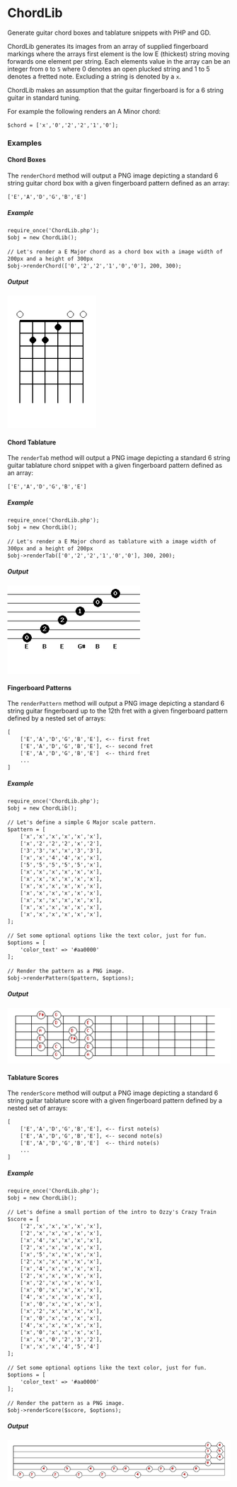 # ChordLib
Generate guitar chord boxes and tablature snippets with PHP and GD.

ChordLib generates its images from an array of supplied fingerboard markings where the arrays first element is the low E (thickest) string moving forwards one element per string. Each elements value in the array can be an integer from `0` to `5` where 0 denotes an open plucked string and 1 to 5 denotes a fretted note. Excluding a string is denoted by a `x`. 

ChordLib makes an assumption that the guitar fingerboard is for a 6 string guitar in standard tuning.

For example the following renders an A Minor chord:

	$chord = ['x','0','2','2','1','0'];



### Examples

#### Chord Boxes

The `renderChord` method will output a PNG image depicting a standard 6 string guitar chord box with a given fingerboard pattern defined as an array:

	['E','A','D','G','B','E']

##### Example

	require_once('ChordLib.php');
	$obj = new ChordLib();

	// Let's render a E Major chord as a chord box with a image width of 200px and a height of 300px
	$obj->renderChord(['0','2','2','1','0','0'], 200, 300);

##### Output

![Chord](https://github.com/dnsimmons/chord-lib/blob/master/examples/chord.png)

#### Chord Tablature

The `renderTab` method will output a PNG image depicting a standard 6 string guitar tablature chord snippet with a given fingerboard pattern defined as an array:


	['E','A','D','G','B','E']

##### Example

	require_once('ChordLib.php');
	$obj = new ChordLib();

	// Let's render a E Major chord as tablature with a image width of 300px and a height of 200px
	$obj->renderTab(['0','2','2','1','0','0'], 300, 200);

##### Output
	
![Tab](https://github.com/dnsimmons/chord-lib/blob/master/examples/tab.png)

#### Fingerboard Patterns

The `renderPattern` method will output a PNG image depicting a standard 6 string guitar fingerboard up to the 12th fret with a given fingerboard pattern defined by a nested set of arrays:

	[
		['E','A','D','G','B','E'], <-- first fret
		['E','A','D','G','B','E'], <-- second fret
		['E','A','D','G','B','E']  <-- third fret
		...
	]


##### Example

	require_once('ChordLib.php');
	$obj = new ChordLib();

	// Let's define a simple G Major scale pattern.
	$pattern = [
		['x','x','x','x','x','x'],
		['x','2','2','2','x','2'],
		['3','3','x','x','3','3'],
		['x','x','4','4','x','x'],
		['5','5','5','5','5','x'],
		['x','x','x','x','x','x'],
		['x','x','x','x','x','x'],
		['x','x','x','x','x','x'],
		['x','x','x','x','x','x'],
		['x','x','x','x','x','x'],
		['x','x','x','x','x','x'],
		['x','x','x','x','x','x'],
	];

	// Set some optional options like the text color, just for fun.
	$options = [
		'color_text' => '#aa0000'
	];

	// Render the pattern as a PNG image.
	$obj->renderPattern($pattern, $options);

##### Output
	
![Tab](https://github.com/dnsimmons/chord-lib/blob/master/examples/pattern.png)


#### Tablature Scores

The `renderScore` method will output a PNG image depicting a standard 6 string guitar tablature score with a given fingerboard pattern defined by a nested set of arrays:

	[
		['E','A','D','G','B','E'], <-- first note(s)
		['E','A','D','G','B','E'], <-- second note(s)
		['E','A','D','G','B','E']  <-- third note(s)
		...
	]


##### Example

	require_once('ChordLib.php');
	$obj = new ChordLib();

	// Let's define a small portion of the intro to Ozzy's Crazy Train
	$score = [
		['2','x','x','x','x','x'],
		['2','x','x','x','x','x'],
		['x','4','x','x','x','x'],
		['2','x','x','x','x','x'],
		['x','5','x','x','x','x'],
		['2','x','x','x','x','x'],
		['x','4','x','x','x','x'],
		['2','x','x','x','x','x'],
		['x','2','x','x','x','x'],
		['x','0','x','x','x','x'],
		['4','x','x','x','x','x'],
		['x','0','x','x','x','x'],
		['x','2','x','x','x','x'],
		['x','0','x','x','x','x'],
		['4','x','x','x','x','x'],
		['x','0','x','x','x','x'],
		['x','x','0','2','3','2'],
		['x','x','x','4','5','4']
	];

	// Set some optional options like the text color, just for fun.
	$options = [
		'color_text' => '#aa0000'
	];

	// Render the pattern as a PNG image.	
	$obj->renderScore($score, $options);

##### Output
	
![Tab](https://github.com/dnsimmons/chord-lib/blob/master/examples/score.png)